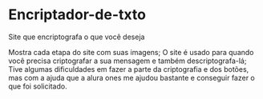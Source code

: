 # Encriptador-de-txto
Site que encriptografa o que você deseja 

Mostra cada etapa do site com suas imagens;
O site é usado para quando você precisa criptografar a sua mensagem e também descriptografa-lá;
Tive algumas dificuldades em fazer a parte da criptografia e dos botões, mas com a ajuda que a alura ones me ajudou bastante e conseguir fazer o que foi solicitado.
